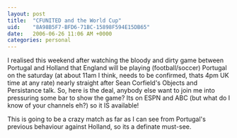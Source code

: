 ```yaml
---
layout: post
title:  "CFUNITED and the World Cup"
uid:	"8A98B5F7-BFD6-71BC-15898F594E15DB65"
date:   2006-06-26 11:06 AM +0000
categories: personal
---
```

I realised this weekend after watching the bloody and dirty game between Portugal and Holland that England will be playing (football/soccer) Portugal on the saturday (at about 11am I think, needs to be confirmed, thats 4pm UK time at any rate) nearly straight after Sean Corfield's Objects and Persistance talk. So, here is the deal, anybody else want to join me into pressuring some bar to show the game? Its on ESPN and ABC (but what do I know of your channels eh?) so it IS available!

This is going to be a crazy match as far as I can see from Portugal's previous behaviour against Holland, so its a definate must-see.